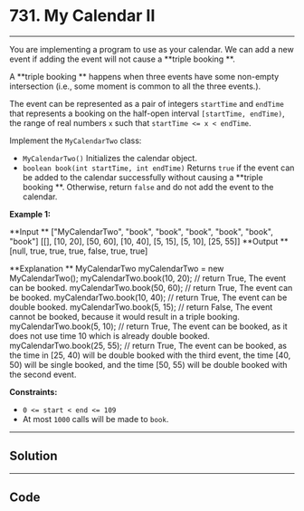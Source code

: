 # 731. My Calendar II

---

You are implementing a program to use as your calendar. We can add a new event if adding the event will not cause a **triple booking **.

A **triple booking ** happens when three events have some non-empty intersection (i.e., some moment is common to all the three events.).

The event can be represented as a pair of integers `startTime` and `endTime` that represents a booking on the half-open interval `[startTime, endTime)`, the range of real numbers `x` such that `startTime <= x < endTime`.

Implement the `MyCalendarTwo` class:

  * `MyCalendarTwo()` Initializes the calendar object.
  * `boolean book(int startTime, int endTime)` Returns `true` if the event can be added to the calendar successfully without causing a **triple booking **. Otherwise, return `false` and do not add the event to the calendar.



 

**Example 1:**


**Input **
["MyCalendarTwo", "book", "book", "book", "book", "book", "book"]
[[], [10, 20], [50, 60], [10, 40], [5, 15], [5, 10], [25, 55]]
**Output **
[null, true, true, true, false, true, true]

**Explanation **
MyCalendarTwo myCalendarTwo = new MyCalendarTwo();
myCalendarTwo.book(10, 20); // return True, The event can be booked. 
myCalendarTwo.book(50, 60); // return True, The event can be booked. 
myCalendarTwo.book(10, 40); // return True, The event can be double booked. 
myCalendarTwo.book(5, 15);  // return False, The event cannot be booked, because it would result in a triple booking.
myCalendarTwo.book(5, 10); // return True, The event can be booked, as it does not use time 10 which is already double booked.
myCalendarTwo.book(25, 55); // return True, The event can be booked, as the time in [25, 40) will be double booked with the third event, the time [40, 50) will be single booked, and the time [50, 55) will be double booked with the second event.


 

**Constraints:**

  * `0 <= start < end <= 109`
  * At most `1000` calls will be made to `book`.

---

## Solution



---

## Code
```python


```